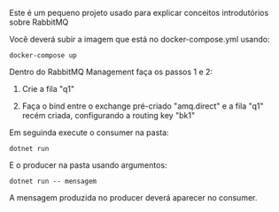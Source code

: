 Este é um pequeno projeto usado para explicar conceitos introdutórios sobre RabbitMQ

Você deverá subir a imagem que está no docker-compose.yml usando:

```
docker-compose up
```

Dentro do RabbitMQ Management faça os passos 1 e 2:

1. Crie a fila "q1"

2. Faça o bind entre o exchange pré-criado "amq.direct" e a fila "q1" recém criada, configurando a routing key "bk1"

Em seguinda execute o consumer na pasta:
```
dotnet run
```

E o producer na pasta usando argumentos:
```
dotnet run -- mensagem
```

A mensagem produzida no producer deverá aparecer no consumer.